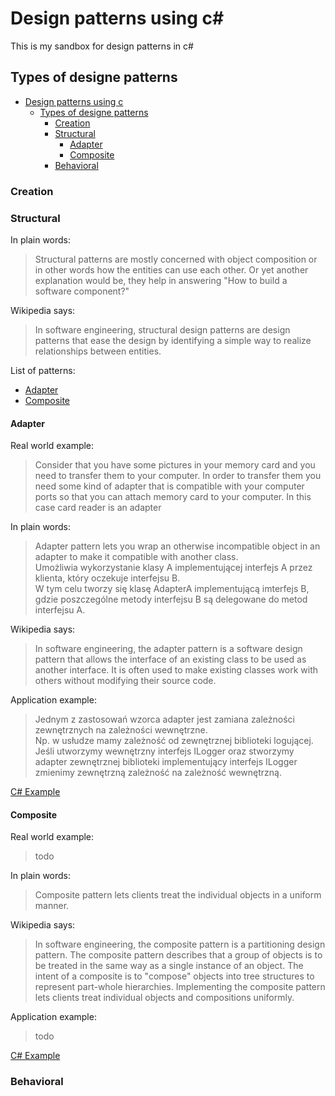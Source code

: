 # Design patterns using c#
This is my sandbox for design patterns in c#

## Types of designe patterns


- [Design patterns using c](#design-patterns-using-c)
  - [Types of designe patterns](#types-of-designe-patterns)
    - [Creation](#creation)
    - [Structural](#structural)
      - [Adapter](#adapter)
      - [Composite](#composite)
    - [Behavioral](#behavioral)

### Creation
### Structural
In plain words:
>Structural patterns are mostly concerned with object composition or in other words how the entities can use each other. Or yet another explanation would be, they help in answering "How to build a software component?"

Wikipedia says:
>In software engineering, structural design patterns are design patterns that ease the design by identifying a simple way to realize relationships between entities.

List of patterns:
- [Adapter](#adapter)
- [Composite](#composite)
#### Adapter
Real world example:
>Consider that you have some pictures in your memory card and you need to transfer them to your computer. In order to transfer them you need some kind of adapter that is compatible with your computer ports so that you can attach memory card to your computer. In this case card reader is an adapter

In plain words:
>Adapter pattern lets you wrap an otherwise incompatible object in an adapter to make it compatible with another class.\
Umożliwia wykorzystanie klasy A implementującej interfejs A przez klienta, który oczekuje interfejsu B.\
W tym celu tworzy się klasę AdapterA implementującą imterfejs B, gdzie poszczególne metody interfejsu B są delegowane do metod interfejsu A.

Wikipedia says:
>In software engineering, the adapter pattern is a software design pattern that allows the interface of an existing class to be used as another interface. It is often used to make existing classes work with others without modifying their source code.

Application example:
>Jednym z zastosowań wzorca adapter jest zamiana zależności zewnętrznych na zależności wewnętrzne.\
Np. w usłudze mamy zależność od zewnętrznej biblioteki logującej. 
Jeśli utworzymy wewnętrzny interfejs ILogger oraz stworzymy adapter zewnętrznej biblioteki implementujący interfejs ILogger zmienimy zewnętrzną zależność na zależność wewnętrzną.

[C# Example](tp.Adapter/Program.cs)

#### Composite
Real world example:
>todo

In plain words:
>Composite pattern lets clients treat the individual objects in a uniform manner.

Wikipedia says:
>In software engineering, the composite pattern is a partitioning design pattern. The composite pattern describes that a group of objects is to be treated in the same way as a single instance of an object. The intent of a composite is to "compose" objects into tree structures to represent part-whole hierarchies. Implementing the composite pattern lets clients treat individual objects and compositions uniformly.

Application example:
>todo

[C# Example](tp.tp.Composite/Program.cs)

### Behavioral
